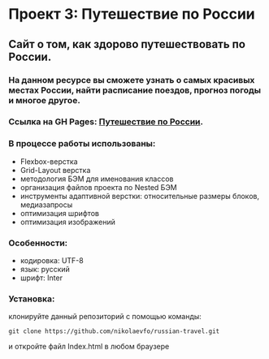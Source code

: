 # Проект 3: Путешествие по России

## Сайт о том, как здорово путешествовать по России. 
### На данном ресурсе вы сможете узнать о самых красивых местах России, найти расписание поездов, прогноз погоды и многое другое.

### Ссылка на GH Pages: [Путешествие по России](https://nikolaevfo.github.io/russian-travel/index.html "Путешествие по России").

### В процессе работы использованы: 
* Flexbox-верстка
* Grid-Layout верстка
* методология БЭМ для именования классов
* организация файлов проекта по Nested БЭМ
* инструменты адаптивной верстки: относительные размеры блоков, медиазапросы
* оптимизация шрифтов
* оптимизация изображений

### Особенности:
* кодировка: UTF-8
* язык: русский
* шрифт: Inter

### Установка:
клонируйте данный репозиторий с помощью команды:
```
git clone https://github.com/nikolaevfo/russian-travel.git
```
и откройте файл Index.html в любом браузере
